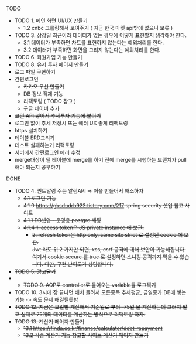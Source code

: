 TODO 

- TODO 1. 메인 화면 UI/UX 만들기  
  - 1.2 cnbc 크롤링해서 보여주기 ( 지금 한국 마켓 api밖에 없으니 보류 )  
- TODO 3. 상장일 최근이라 데이터가 없는 경우에 어떻게 표현할지 생각해야 한다.  
    -  3.1 데이터가 부족하면 차트를 표현하지 않는다는 예외처리를 한다.  
    -  3.2 데이터가 부족하면 화면을 그리지 않는다는 예외처리를 한다.
- TODO 6. 회원가입 기능 만들기  
- TODO 8. 유저 투자 페이지 만들기
- 로그 파일 구현하기
- 간편로그인
  - ~~카카오 우선 만들기~~
  - ~~DB 정보 적재 기능~~
  - 리팩토링 ( TODO 참고 ) 
  - 구글 네이버 추가
- ~~코인 API 넣어서 추세투자 기능에 붙이기~~
- 로그인 없이 추세 저장시 뜨는 에러 UX 좋게 리팩토링
- https 설치하기
- 테이블 ERD그리기
- 테스트 실패하는거 리팩토링
- 서버에서 간편로그인 에러 수정
- merge대상이 될 테이블에 merge를 하기 전에 merge를 시행하는 브랜치가 pull 해야 되는지 공부하기



DONE

-  TODO 4. 퀀트알림 주는 알림API  => 어플 만들어서 해소하자
    -  ~~4.1 로그인 기능~~
    -  ~~4.1.0 https://gksdudrb922.tistory.com/217 spring security 셋업 참고 사이트~~
    -  ~~4.1.1 DB셋업 - 운영용 postgre 세팅~~
    -  ~~4.1.4 1. access token은 JS private instance 에 보관.~~
        -  ~~2. refresh token은 http only, same site strict 로 설정된 cookie 에 보관.~~  
           ~~Jwt 라도 위 2 가지만 되면, xss, csrf 공격에 대해 보안이 가능해집니다. 여기서 cookie secure 를 true 로 설정하면 스니핑 공격까지 막을 수 있습니다. 다만, 구현 난이도가 상당합니다.~~
-  ~~TODO 5. 광고달기~~  
- -  ~~TODO 9. AOP로 controller로 들어오는 variable들 로그찍기~~
-  TODO 10. 3시에 장 끝나면 배치 돌려서 모든종목 추세평균, 금일종가 DB에 쌓는 기능 -> 속도 문제 해결될듯함
-  ~~TODO 12. 지금은 요일별 계산해서 기준일로 부터 -75일 을 계산하는데 그러지 말고 실제로 75개의 데이터를 계산하는 방식으로 리팩토링 하자.~~
-  ~~TODO 13. 계산기 페이지 만들기~~
    -   ~~13.1 https://finda.co.kr/finance/calculator/debt-repayment~~
    -  ~~13.2 각종 계산기 기능 참고할 사이트 계산기 페이지 만들기~~